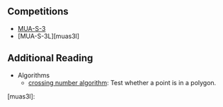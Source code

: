 ## Competitions

- [MUA-S-3][muas3]
- [MUA-S-3L][muas3l]

## Additional Reading
- Algorithms
  - [crossing number algorithm][CN]: Test whether a point is in a polygon.
  
  
  
  
  
[cn]: http://geomalgorithms.com/a03-_inclusion.html
[muas3]: https://vjudge.net/contest/306419
[muas3l]: 
